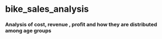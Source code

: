 # bike_sales_analysis
### Analysis of cost, revenue , profit and how they are distributed among age groups
